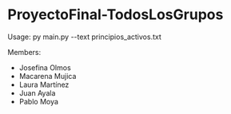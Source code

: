 # ProyectoFinal-TodosLosGrupos

Usage: 
py main.py --text principios_activos.txt

Members:
- Josefina Olmos
- Macarena Mujica
- Laura Martínez
- Juan Ayala
- Pablo Moya
